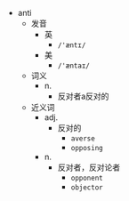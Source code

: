 - anti
  - 发音
    - 英
      - `/'æntɪ/`
    - 美
      - `/'æntaɪ/`
  - 词义
    - n.
      - 反对者a反对的
  - 近义词
    - adj.
      - 反对的
        - `averse`
        - `opposing`
    - n.
      - 反对者，反对论者
        - `opponent`
        - `objector`
